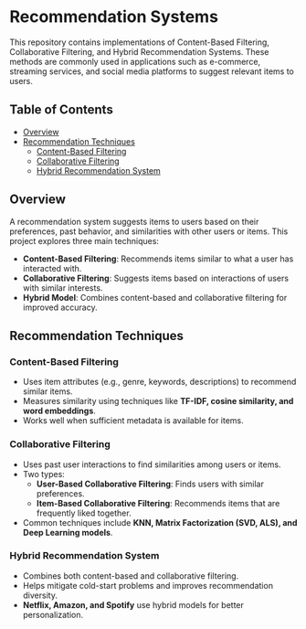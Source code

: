 # Recommendation Systems

This repository contains implementations of Content-Based Filtering, Collaborative Filtering, and Hybrid Recommendation Systems. These methods are commonly used in applications such as e-commerce, streaming services, and social media platforms to suggest relevant items to users.

## Table of Contents

- [Overview](#overview)
- [Recommendation Techniques](#recommendation-techniques)
  - [Content-Based Filtering](#content-based-filtering)
  - [Collaborative Filtering](#collaborative-filtering)
  - [Hybrid Recommendation System](#hybrid-recommendation-system)

## Overview

A recommendation system suggests items to users based on their preferences, past behavior, and similarities with other users or items. This project explores three main techniques:

- **Content-Based Filtering**: Recommends items similar to what a user has interacted with.
- **Collaborative Filtering**: Suggests items based on interactions of users with similar interests.
- **Hybrid Model**: Combines content-based and collaborative filtering for improved accuracy.

## Recommendation Techniques

### Content-Based Filtering

- Uses item attributes (e.g., genre, keywords, descriptions) to recommend similar items.
- Measures similarity using techniques like **TF-IDF, cosine similarity, and word embeddings**.
- Works well when sufficient metadata is available for items.

### Collaborative Filtering

- Uses past user interactions to find similarities among users or items.
- Two types:
  - **User-Based Collaborative Filtering**: Finds users with similar preferences.
  - **Item-Based Collaborative Filtering**: Recommends items that are frequently liked together.
- Common techniques include **KNN, Matrix Factorization (SVD, ALS), and Deep Learning models**.

### Hybrid Recommendation System

- Combines both content-based and collaborative filtering.
- Helps mitigate cold-start problems and improves recommendation diversity.
- **Netflix, Amazon, and Spotify** use hybrid models for better personalization.
